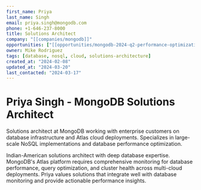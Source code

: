 ```yaml
---
first_name: Priya
last_name: Singh
email: priya.singh@mongodb.com
phone: +1-646-237-8000
title: Solutions Architect
company: "[[companies/mongodb]]"
opportunities: ["[[opportunities/mongodb-2024-q2-performance-optimization]]"]
owner: Mike Rodriguez
tags: [database, nosql, cloud, solutions-architecture]
created_at: "2024-02-08"
updated_at: "2024-03-20"
last_contacted: "2024-03-17"
---
```


# Priya Singh - MongoDB Solutions Architect

Solutions architect at MongoDB working with enterprise customers on database infrastructure and Atlas cloud deployments. Specializes in large-scale NoSQL implementations and database performance optimization.

Indian-American solutions architect with deep database expertise. MongoDB's Atlas platform requires comprehensive monitoring for database performance, query optimization, and cluster health across multi-cloud deployments. Priya values solutions that integrate well with database monitoring and provide actionable performance insights.